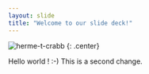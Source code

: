 ```yaml
---
layout: slide
title: "Welcome to our slide deck!"
---
```


![herme-t-crabb](https://octodex.github.com/images/herme-t-crabb.png)
{: .center}

Hello world ! :-) This is a second change.
